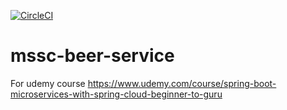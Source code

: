 [![CircleCI](https://circleci.com/gh/yeagor/mssc-beer-service.svg?style=svg)](https://circleci.com/gh/yeagor/mssc-beer-service)

# mssc-beer-service
For udemy course https://www.udemy.com/course/spring-boot-microservices-with-spring-cloud-beginner-to-guru


